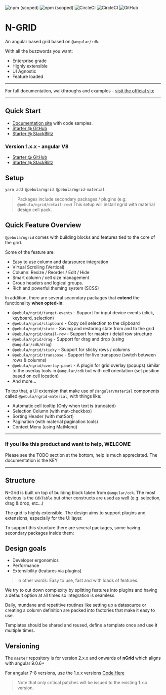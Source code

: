![npm (scoped)](https://img.shields.io/npm/v/@pebula/ngrid?label=ngrid&style=flat-square)
![npm (scoped)](https://img.shields.io/npm/v/@pebula/ngrid-material?label=ngrid-material&style=flat-square)
![CircleCI](https://img.shields.io/circleci/build/github/shlomiassaf/ngrid/master?style=flat-square&token=abc123def456)
![CircleCI](https://img.shields.io/circleci/build/github/shlomiassaf/ngrid-material-starter/master?style=flat-square&token=abc123def456&label=ngrid-material-starter)
![GitHub](https://img.shields.io/github/license/shlomiassaf/ngrid?style=flat-square)

# N-GRID

An angular based grid based on `@angular/cdk`.

With all the buzzwords you want:

- Enterprise grade
- Highly extensible
- UI Agnostic
- Feature loaded

---

For full documentation, walkthroughs and examples - [visit the official site](https://shlomiassaf.github.io/ngrid)

---

## Quick Start

- [Documentation site](https://shlomiassaf.github.io/ngrid) with code samples.
- [Starter @ GitHub](https://github.com/shlomiassaf/ngrid-material-starter)
- [Starter @ StackBlitz](https://stackblitz.com/edit/pebula-ngrid-starter-v9?file=app%2Fapp.component.ts)

### Version 1.x.x - angular V8

- [Starter @ GitHub](https://github.com/shlomiassaf/ngrid-material-starter/tree/v8)
- [Starter @ StackBlitz](https://stackblitz.com/edit/pebula-ngrid-starter?file=app%2Fapp.component.ts)

## Setup

```bash
yarn add @pebula/ngrid @pebula/ngrid-material
```

> Packages include secondary packages / plugins (e.g: `@pebula/ngrid/detail-row`)
> This setup will install ngrid with material design cell pack.

## Quick Feature Overview

`@pebula/ngrid` comes with building blocks and features tied to the core of the grid.

Some of the feature are:

- Easy to use column and datasource integration
- Virtual Scrolling (Vertical)
- Column: Resize / Reorder / Edit / Hide
- Smart column / cell size management
- Group headers and logical groups.
- Rich and powerful theming system (SCSS)

In addition, there are several secondary packages that **extend** the functionality **when opted-in**:

- `@pebula/ngrid/target-events` - Support for input device events (click, keyboard, selection)
- `@pebula/ngrid/clipboard` - Copy cell selection to the clipboard
- `@pebula/ngrid/state` - Saving and restoring state from and to the grid
- `@pebula/ngrid/detail-row` - Support for master / detail row structure
- `@pebula/ngrid/drag` - Support for drag and drop (using `@angular/cdk/drag`)
- `@pebula/ngrid/sticky` - Support for sticky rows / columns
- `@pebula/ngrid/transpose` - Support for live transpose (switch between rows & columns)
- `@pebula/ngrid/overlay-panel` - A plugin for grid overlay (popups) similar to the overlay tools in `@angular/cdk` but with cell orientation (set position based on cell location)
- And more...

To top that, a UI extension that make use of `@angular/material` components called `@pebula/ngrid-material`, with things like:

- Automatic cell tooltip (Only when text is truncated)
- Selection Column (with mat-checkbox)
- Sorting Header (with matSort)
- Pagination (with material pagination tools)
- Context Menu (using MatMenu)

---

### If you like this product and want to help, WELCOME

Please see the TODO section at the bottom, help is much appreciated. The
documentation is the KEY

---

## Structure

N-Grid is built on top of building block taken from `@angular/cdk`. The most obvious is the `CdkTable` but other constructs are used as well (e.g. selection, drag & drop, etc...)

The grid is highly extensible. The design aims to support plugins and extensions, especially for the UI layer.

To support this structure there are several packages, some having secondary
packages inside them:

## Design goals

- Developer ergonomics
- Performance
- Extensibility (features via plugins)

> In other words: Easy to use, fast and with loads of features.

We try to cut down complexity by splitting features into plugins and having a default option at all times so integration is seamless.

Daily, mundane and repetitive routines like setting up a datasource or creating a column definition are packed into factories that make it easy to use.

Templates should be shared and reused, define a template once and use it multiple times.

## Versioning

The `master` repository is for version 2.x.x and onwards of **nGrid** which aligns with angular 9.0.6+

For angular 7-8 versions, use the 1.x.x versions [Code Here](https://github.com/shlomiassaf/ngrid/tree/1.x.x-(angular-v8))

> Note that only critical patches will be issued to the existing 1.x.x version.
